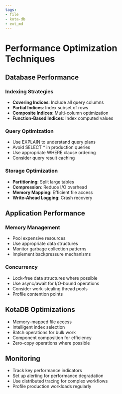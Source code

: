 ```yaml
---
tags:
- file
- kota-db
- ext_md
---
```

# Performance Optimization Techniques

## Database Performance

### Indexing Strategies
- **Covering Indices**: Include all query columns
- **Partial Indices**: Index subset of rows
- **Composite Indices**: Multi-column optimization
- **Function-Based Indices**: Index computed values

### Query Optimization
- Use EXPLAIN to understand query plans
- Avoid SELECT * in production queries
- Use appropriate WHERE clause ordering
- Consider query result caching

### Storage Optimization
- **Partitioning**: Split large tables
- **Compression**: Reduce I/O overhead
- **Memory Mapping**: Efficient file access
- **Write-Ahead Logging**: Crash recovery

## Application Performance

### Memory Management
- Pool expensive resources
- Use appropriate data structures
- Monitor garbage collection patterns
- Implement backpressure mechanisms

### Concurrency
- Lock-free data structures where possible
- Use async/await for I/O-bound operations
- Consider work-stealing thread pools
- Profile contention points

## KotaDB Optimizations
- Memory-mapped file access
- Intelligent index selection
- Batch operations for bulk work
- Component composition for efficiency
- Zero-copy operations where possible

## Monitoring
- Track key performance indicators
- Set up alerting for performance degradation
- Use distributed tracing for complex workflows
- Profile production workloads regularly

